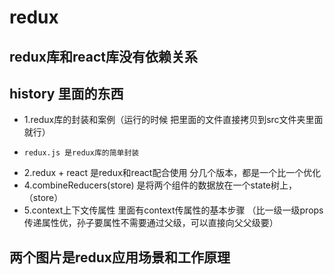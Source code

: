  # redux
 ## redux库和react库没有依赖关系







 ## history 里面的东西
- 1.redux库的封装和案例（运行的时候 把里面的文件直接拷贝到src文件夹里面就行）
-     redux.js 是redux库的简单封装
- 2.redux + react  是redux和react配合使用  分几个版本，都是一个比一个优化
- 4.combineReducers(store)   是将两个组件的数据放在一个state树上，（store）
- 5.context上下文传属性  里面有context传属性的基本步骤  （比一级一级props传递属性优，孙子要属性不需要通过父级，可以直接向父父级要）
## 两个图片是redux应用场景和工作原理
